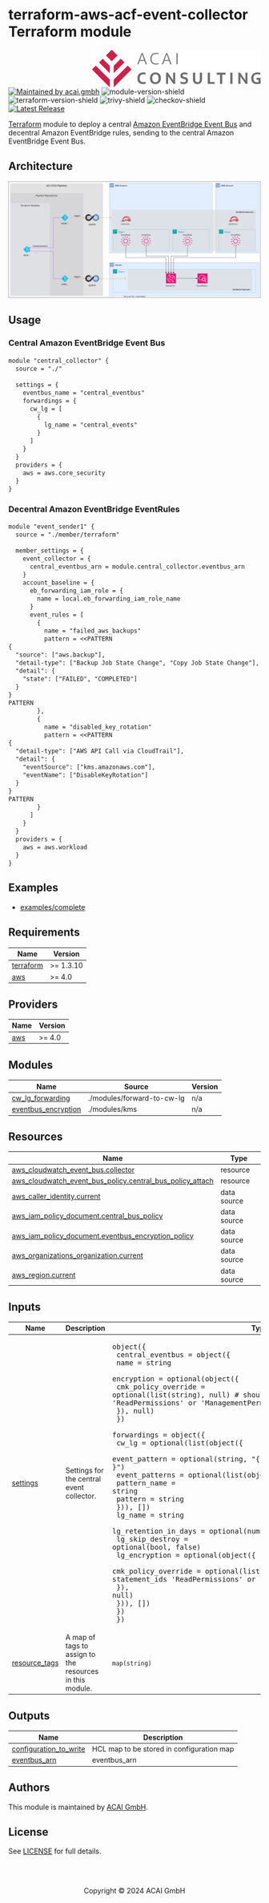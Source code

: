 # terraform-aws-acf-event-collector Terraform module

<!-- LOGO -->
<a href="https://acai.gmbh">    
  <img src="https://github.com/acai-consulting/acai.public/raw/main/logo/logo_github_readme.png" alt="acai logo" title="ACAI" align="right" height="75" />
</a>

<!-- SHIELDS -->
[![Maintained by acai.gmbh][acai-shield]][acai-url]
![module-version-shield]
![terraform-version-shield]
![trivy-shield]
![checkov-shield]
[![Latest Release][release-shield]][release-url]

<!-- DESCRIPTION -->
[Terraform][terraform-url] module to deploy a central [Amazon EventBridge Event Bus](https://docs.aws.amazon.com/de_de/eventbridge/latest/userguide/eb-event-bus.html) and decentral Amazon EventBridge rules, sending to the central Amazon EventBridge Event Bus.

<!-- ARCHITECTURE -->
## Architecture
![architecture][architecture-url]

<!-- USAGE -->
## Usage

### Central Amazon EventBridge Event Bus

```hcl
module "central_collector" {
  source = "./"

  settings = {
    eventbus_name = "central_eventbus"
    forwardings = {
      cw_lg = [
        {
          lg_name = "central_events"
        }
      ]
    }
  }
  providers = {
    aws = aws.core_security
  }
}
```

### Decentral Amazon EventBridge EventRules

```hcl
module "event_sender1" {
  source = "./member/terraform"

  member_settings = {
    event_collector = {
      central_eventbus_arn = module.central_collector.eventbus_arn
    }
    account_baseline = {
      eb_forwarding_iam_role = {
        name = local.eb_forwarding_iam_role_name
      }
      event_rules = [
        {
          name = "failed_aws_backups"
          pattern = <<PATTERN
{
  "source": ["aws.backup"],
  "detail-type": ["Backup Job State Change", "Copy Job State Change"],
  "detail": {
    "state": ["FAILED", "COMPLETED"]
  }
}
PATTERN
        },
        {
          name = "disabled_key_rotation"
          pattern = <<PATTERN
{
  "detail-type": ["AWS API Call via CloudTrail"],
  "detail": {
    "eventSource": ["kms.amazonaws.com"],
    "eventName": ["DisableKeyRotation"]
  }
}
PATTERN
        }
      ]
    }
  }
  providers = {
    aws = aws.workload
  }
}
```
<!-- EXAMPLES -->
## Examples

* [examples/complete][example-complete-url]

<!-- BEGIN_TF_DOCS -->
## Requirements

| Name | Version |
|------|---------|
| <a name="requirement_terraform"></a> [terraform](#requirement\_terraform) | >= 1.3.10 |
| <a name="requirement_aws"></a> [aws](#requirement\_aws) | >= 4.0 |

## Providers

| Name | Version |
|------|---------|
| <a name="provider_aws"></a> [aws](#provider\_aws) | >= 4.0 |

## Modules

| Name | Source | Version |
|------|--------|---------|
| <a name="module_cw_lg_forwarding"></a> [cw\_lg\_forwarding](#module\_cw\_lg\_forwarding) | ./modules/forward-to-cw-lg | n/a |
| <a name="module_eventbus_encryption"></a> [eventbus\_encryption](#module\_eventbus\_encryption) | ./modules/kms | n/a |

## Resources

| Name | Type |
|------|------|
| [aws_cloudwatch_event_bus.collector](https://registry.terraform.io/providers/hashicorp/aws/latest/docs/resources/cloudwatch_event_bus) | resource |
| [aws_cloudwatch_event_bus_policy.central_bus_policy_attach](https://registry.terraform.io/providers/hashicorp/aws/latest/docs/resources/cloudwatch_event_bus_policy) | resource |
| [aws_caller_identity.current](https://registry.terraform.io/providers/hashicorp/aws/latest/docs/data-sources/caller_identity) | data source |
| [aws_iam_policy_document.central_bus_policy](https://registry.terraform.io/providers/hashicorp/aws/latest/docs/data-sources/iam_policy_document) | data source |
| [aws_iam_policy_document.eventbus_encryption_policy](https://registry.terraform.io/providers/hashicorp/aws/latest/docs/data-sources/iam_policy_document) | data source |
| [aws_organizations_organization.current](https://registry.terraform.io/providers/hashicorp/aws/latest/docs/data-sources/organizations_organization) | data source |
| [aws_region.current](https://registry.terraform.io/providers/hashicorp/aws/latest/docs/data-sources/region) | data source |

## Inputs

| Name | Description | Type | Default | Required |
|------|-------------|------|---------|:--------:|
| <a name="input_settings"></a> [settings](#input\_settings) | Settings for the central event collector. | <pre>object({<br>    central_eventbus = object({<br>      name = string<br>      encryption = optional(object({<br>        cmk_policy_override = optional(list(string), null) # should override the statement_ids 'ReadPermissions' or 'ManagementPermissions'<br>      }), null)<br>    })<br>    forwardings = object({<br>      cw_lg = optional(list(object({<br>        event_pattern = optional(string, "{ \"source\": [ { \"prefix\": \"\" } ] }")<br>        event_patterns = optional(list(object({<br>          pattern_name = string<br>          pattern      = string<br>        })), [])<br>        lg_name              = string<br>        lg_retention_in_days = optional(number, 30)<br>        lg_skip_destroy      = optional(bool, false)<br>        lg_encryption = optional(object({<br>          cmk_policy_override = optional(list(string), []) # should override the statement_ids 'ReadPermissions' or 'ManagementPermissions'<br>        }), null)<br>      })), [])<br>    })<br>  })</pre> | n/a | yes |
| <a name="input_resource_tags"></a> [resource\_tags](#input\_resource\_tags) | A map of tags to assign to the resources in this module. | `map(string)` | `{}` | no |

## Outputs

| Name | Description |
|------|-------------|
| <a name="output_configuration_to_write"></a> [configuration\_to\_write](#output\_configuration\_to\_write) | HCL map to be stored in configuration map |
| <a name="output_eventbus_arn"></a> [eventbus\_arn](#output\_eventbus\_arn) | eventbus\_arn |
<!-- END_TF_DOCS -->

<!-- AUTHORS -->
## Authors

This module is maintained by [ACAI GmbH][acai-url].

<!-- LICENSE -->
## License

See [LICENSE][license-url] for full details.

<!-- COPYRIGHT -->
<br />
<br />
<p align="center">Copyright &copy; 2024 ACAI GmbH</p>


<!-- MARKDOWN LINKS & IMAGES -->
[acai-shield]: https://img.shields.io/badge/maintained_by-acai.gmbh-CB224B?style=flat
[acai-url]: https://acai.gmbh
[module-version-shield]: https://img.shields.io/badge/module_version-1.1.0-CB224B?style=flat
[terraform-version-shield]: https://img.shields.io/badge/tf-%3E%3D1.3.10-blue.svg?style=flat&color=blueviolet
[trivy-shield]: https://img.shields.io/badge/trivy-passed-green
[checkov-shield]: https://img.shields.io/badge/checkov-passed-green
[release-shield]: https://img.shields.io/github/v/release/acai-consulting/terraform-aws-acf-event-collector?style=flat&color=success
[release-url]: https://github.com/acai-consulting/terraform-aws-acf-event-collector/releases
[license-url]: https://github.com/acai-consulting/terraform-aws-acf-event-collector?tab=License-1-ov-file
[example-complete-url]: https://github.com/acai-consulting/terraform-aws-acf-event-collector/examples/complete
[terraform-url]: https://www.terraform.io
[architecture-url]: ./docs/terraform-aws-acf-event-collector.svg
